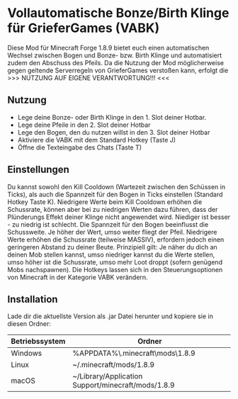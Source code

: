 # Vollautomatische Bonze/Birth Klinge für GrieferGames (VABK)

Diese Mod für Minecraft Forge 1.8.9 bietet euch einen automatischen Wechsel zwischen Bogen und Bonze- bzw. Birth Klinge und automatisiert zudem den Abschuss des Pfeils. Da die Nutzung der Mod möglicherweise gegen geltende Serverregeln von GrieferGames verstoßen kann, erfolgt die >>> NUTZUNG AUF EIGENE VERANTWORTUNG!!! <<<

## Nutzung
- Lege deine Bonze- oder Birth Klinge in den 1. Slot deiner Hotbar.
- Lege deine Pfeile in den 2. Slot deiner Hotbar
- Lege den Bogen, den du nutzen willst in den 3. Slot deiner Hotbar
- Aktiviere die VABK mit dem Standard Hotkey (Taste J)
- Öffne die Texteingabe des Chats (Taste T)

## Einstellungen

Du kannst sowohl den Kill Cooldown (Wartezeit zwischen den Schüssen in Ticks), als auch die Spannzeit für den Bogen in Ticks einstellen (Standard Hotkey Taste K). Niedrigere Werte beim Kill Cooldown erhöhen die Schussrate, können aber bei zu niedrigen Werten dazu führen, dass der Plünderungs Effekt deiner Klinge nicht angewendet wird. Niediger ist besser - zu niedrig ist schlecht. Die Spannzeit für den Bogen beeinflusst die Schussweite. Je höher der Wert, umso weiter fliegt der Pfeil. Niedrigere Werte erhöhen die Schussrate (teilweise MASSIV), erfordern jedoch einen geringeren Abstand zu deiner Beute. Prinzipiell gilt: Je näher du dich an deinen Mob stellen kannst, umso niedriger kannst du die Werte stellen, umso höher ist die Schussrate, umso mehr Loot droppt (sofern genügend Mobs nachspawnen). Die Hotkeys lassen sich in den Steuerungsoptionen von Minecraft in der Kategorie VABK verändern.

## Installation
Lade dir die aktuellste Version als .jar Datei herunter und kopiere sie in diesen Ordner:

|Betriebssystem         | Ordner                                             |
|-----------------------|----------------------------------------------------|
|Windows                | %APPDATA%\\.minecraft\\mods\\1.8.9                 |
|Linux                  | ~/.minecraft/mods/1.8.9                            |
|macOS                  | ~/Library/Application Support/minecraft/mods/1.8.9 |